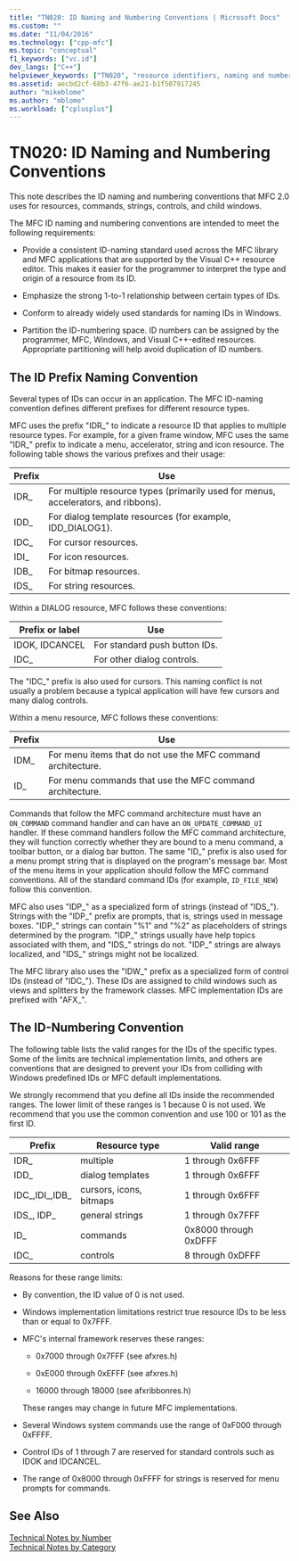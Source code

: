 ```yaml
---
title: "TN020: ID Naming and Numbering Conventions | Microsoft Docs"
ms.custom: ""
ms.date: "11/04/2016"
ms.technology: ["cpp-mfc"]
ms.topic: "conceptual"
f1_keywords: ["vc.id"]
dev_langs: ["C++"]
helpviewer_keywords: ["TN020", "resource identifiers, naming and numbering", "resource identifiers"]
ms.assetid: aecbd2cf-68b3-47f6-ae21-b1f507917245
author: "mikeblome"
ms.author: "mblome"
ms.workload: ["cplusplus"]
---
```

# TN020: ID Naming and Numbering Conventions
This note describes the ID naming and numbering conventions that MFC 2.0 uses for resources, commands, strings, controls, and child windows.  
  
 The MFC ID naming and numbering conventions are intended to meet the following requirements:  
  
-   Provide a consistent ID-naming standard used across the MFC library and MFC applications that are supported by the Visual C++ resource editor. This makes it easier for the programmer to interpret the type and origin of a resource from its ID.  
  
-   Emphasize the strong 1-to-1 relationship between certain types of IDs.  
  
-   Conform to already widely used standards for naming IDs in Windows.  
  
-   Partition the ID-numbering space. ID numbers can be assigned by the programmer, MFC, Windows, and Visual C++-edited resources. Appropriate partitioning will help avoid duplication of ID numbers.  
  
## The ID Prefix Naming Convention  
 Several types of IDs can occur in an application. The MFC ID-naming convention defines different prefixes for different resource types.  
  
 MFC uses the prefix "IDR_" to indicate a resource ID that applies to multiple resource types. For example, for a given frame window, MFC uses the same "IDR_" prefix to indicate a menu, accelerator, string and icon resource. The following table shows the various prefixes and their usage:  
  
|Prefix|Use|  
|------------|---------|  
|IDR_|For multiple resource types (primarily used for menus, accelerators, and ribbons).|  
|IDD_|For dialog template resources (for example, IDD_DIALOG1).|  
|IDC_|For cursor resources.|  
|IDI_|For icon resources.|  
|IDB_|For bitmap resources.|  
|IDS_|For string resources.|  
  
 Within a DIALOG resource, MFC follows these conventions:  
  
|Prefix or label|Use|  
|---------------------|---------|  
|IDOK, IDCANCEL|For standard push button IDs.|  
|IDC_|For other dialog controls.|  
  
 The "IDC_" prefix is also used for cursors. This naming conflict is not usually a problem because a typical application will have few cursors and many dialog controls.  
  
 Within a menu resource, MFC follows these conventions:  
  
|Prefix|Use|  
|------------|---------|  
|IDM_|For menu items that do not use the MFC command architecture.|  
|ID_|For menu commands that use the MFC command architecture.|  
  
 Commands that follow the MFC command architecture must have an `ON_COMMAND` command handler and can have an `ON_UPDATE_COMMAND_UI` handler. If these command handlers follow the MFC command architecture, they will function correctly whether they are bound to a menu command, a toolbar button, or a dialog bar button. The same "ID_" prefix is also used for a menu prompt string that is displayed on the program's message bar. Most of the menu items in your application should follow the MFC command conventions. All of the standard command IDs (for example, `ID_FILE_NEW`) follow this convention.  
  
 MFC also uses "IDP_" as a specialized form of strings (instead of "IDS_"). Strings with the "IDP_" prefix are prompts, that is, strings used in message boxes. "IDP_" strings can contain "%1" and "%2" as placeholders of strings determined by the program. "IDP_" strings usually have help topics associated with them, and "IDS_" strings do not. "IDP_" strings are always localized, and "IDS_" strings might not be localized.  
  
 The MFC library also uses the "IDW_" prefix as a specialized form of control IDs (instead of "IDC_"). These IDs are assigned to child windows such as views and splitters by the framework classes. MFC implementation IDs are prefixed with "AFX_".  
  
## The ID-Numbering Convention  
 The following table lists the valid ranges for the IDs of the specific types. Some of the limits are technical implementation limits, and others are conventions that are designed to prevent your IDs from colliding with Windows predefined IDs or MFC default implementations.  
  
 We strongly recommend that you define all IDs inside the recommended ranges. The lower limit of these ranges is 1 because 0 is not used. We recommend that you use the common convention and use 100 or 101 as the first ID.  
  
|Prefix|Resource type|Valid range|  
|------------|-------------------|-----------------|  
|IDR_|multiple|1 through 0x6FFF|  
|IDD_|dialog templates|1 through 0x6FFF|  
|IDC_,IDI_,IDB_|cursors, icons, bitmaps|1 through 0x6FFF|  
|IDS_, IDP_|general strings|1 through 0x7FFF|  
|ID_|commands|0x8000 through 0xDFFF|  
|IDC_|controls|8 through 0xDFFF|  
  
 Reasons for these range limits:  
  
-   By convention, the ID value of 0 is not used.  
  
-   Windows implementation limitations restrict true resource IDs to be less than or equal to 0x7FFF.  
  
-   MFC's internal framework reserves these ranges:  
  
    -   0x7000 through 0x7FFF (see afxres.h)  
  
    -   0xE000 through 0xEFFF (see afxres.h)  
  
    -   16000 through 18000 (see afxribbonres.h)  
  
     These ranges may change in future MFC implementations.  
  
-   Several Windows system commands use the range of 0xF000 through 0xFFFF.  
  
-   Control IDs of 1 through 7 are reserved for standard controls such as IDOK and IDCANCEL.  
  
-   The range of 0x8000 through 0xFFFF for strings is reserved for menu prompts for commands.  
  
## See Also  
 [Technical Notes by Number](../mfc/technical-notes-by-number.md)   
 [Technical Notes by Category](../mfc/technical-notes-by-category.md)

